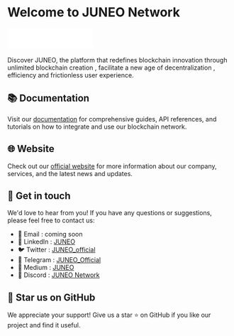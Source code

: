 # Welcome to JUNEO Network

![logo](https://github.com/Juneo-io/.github/blob/main/profile/logo.png)

Discover JUNEO, the platform that redefines blockchain innovation through unlimited blockchain creation , facilitate a new age of decentralization , efficiency and frictionless user experience.

## 📚 Documentation

Visit our [documentation](https://docs.juneo.com) for comprehensive guides, API references, and tutorials on how to integrate and use our blockchain network.

## 🌐 Website

Check out our [official website](https://www.juneo.com/) for more information about our company, services, and the latest news and updates.

## 📩 Get in touch

We'd love to hear from you! If you have any questions or suggestions, please feel free to contact us:

- 📧 Email : coming soon
- 💼 LinkedIn : [JUNEO](https://www.linkedin.com/company/juneo-ag/about/)
- 🐦 Twitter : [JUNEO_official](https://twitter.com/JUNEO_official)
- 💬 Telegram : [JUNEO_Official](https://t.me/JuneoOfficial)
- 📖 Medium : [JUNEO](https://medium.com/@juneo)
- 💬 Discord : [JUNEO Network](https://discord.gg/juneosupernet)

## 🌟 Star us on GitHub

We appreciate your support! Give us a star ⭐ on GitHub if you like our project and find it useful.

